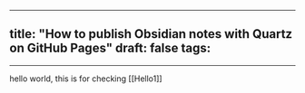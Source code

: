 
---
title: "How to publish Obsidian notes with Quartz on GitHub Pages"
draft: false
tags:
  - 
---

hello world, this is for checking [[Hello1]]
